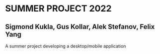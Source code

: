 # SUMMER PROJECT 2022

## Sigmond Kukla, Gus Kollar, Alek Stefanov, Felix Yang

A summer project developing a desktop/mobile application

